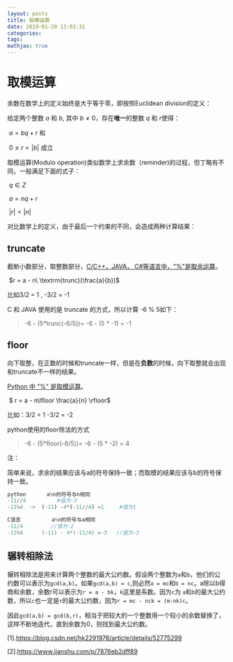 ```yaml
---
layout: posts
title: 取模运算
date: 2019-01-20 13:03:31
categories:
tags:
mathjax: true
---
```


# 取模运算

余数在数学上的定义始终是大于等于零，即按照Euclidean division的定义：

给定两个整数 $a$ 和 $b$, 其中 $b \neq 0$，存在**唯一**的整数 $q$ 和 $r$使得：

​	$a = bq + r$ 和

​	$0 \leq r < |b|$ 成立

取模运算(Modulo operation)类似数学上求余数（reminder)的过程，但丁略有不同，一般满足下面的式子：

​			$q \in Z​$

​			$a = nq + r​$

​			$|r| < |n|​$

对比数学上的定义，由于最后一个约束的不同，会造成两种计算结果：

## truncate

截断小数部分，取整数部分，<u>C/C++，JAVA， C#等语言中，"%"是取余运算</u>。

​		$r = a - n\  \textrm{trunc}(\frac{a}{b})​$

比如3/2 = 1 , -3/2 = -1

C 和 JAVA 使用的是 truncate 的方式，所以计算 -6 % 5如下：

> -6 - (5*trunc(-6/5))= -6 - (5 * -1) = -1

## floor

向下取整，在正数的时候和truncate一样，但是在**负数**的时候，向下取整就会出现和truncate不一样的结果。

<u>Python 中 "%" 是取模运算</u>。

​		$ r = a - n\lfloor \frac{a}{n} \rfloor​$

比如：3/2 = 1 -3/2 = -2

python使用的floor除法的方式

> -6 - (5*floor(-6/5))= -6 - (5 * -2) = 4

注：

简单来说，求余的结果应该与a的符号保持一致；而取模的结果应该与b的符号保持一致。

```python
python　　　　a%n的符号与n相同
-11//4          #值为-3
-11%4  ->  (-11) -4*(-11//4) =1     #值为1
```

```c
C语言　　　　　　a%n的符号与a相同
-11/4         //值为-2
-11%4      (-11) - 4*(-11/4) =-3   //值为-3
```

## 辗转相除法

辗转相除法是用来计算两个整数的最大公约数。假设两个整数为`a`和`b`，他们的公约数可以表示为`gcd(a,b)`。如果`gcd(a,b) = c`,则必然`a = mc`和`b = nc`。a除以b得商和余数，余数r可以表示为`r = a - bk`，`k`这里是系数。因为`c`为 `a`和`b`的最大公约数，所以`c`也一定是`r`的最大公约数，因为`r = mc - nck = (m-nk)c`。

因此`gcd(a,b) = gcd(b,r)`，相当于把较大的一个整数用一个较小的余数替换了，这样不断地迭代，直到余数为0，则找到最大公约数。

[1].https://blog.csdn.net/hk2291976/article/details/52775299

[2].https://www.jianshu.com/p/7876eb2dff89
